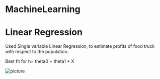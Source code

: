 # MachineLearning
# Linear Regression 

Used Single variable Linear Regression, to estimate profits of food truck with respect to the population. 

Best fit for h= theta0 + theta1 * X

![picture](MachineLearning/LinearRegression/linear_regressionPlot.png)



